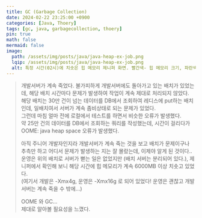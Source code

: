 ```yaml
---
title: GC (Garbage Collection)
date: 2024-02-22 23:25:00 +0900
categories: [Java, Thoery]
tags: [gc, java, garbagecollection, thoery]
pin: true
math: false
mermaid: false
image:
  path: /assets/img/posts/java/java-heap-ex-job.png
  lqip: /assets/img/posts/java/java-heap-ex-job.png
  alt: 특정 시간(02시)에 치솟은 힙 메모리 제니퍼 화면. 빨간색- 힙 메모리 크기, 파란색- 힙 메모리 사용량 
---
```


> 개발서버가 계속 죽었다. 불가피하게 개발서버에도 돌아가고 있는 배치가 있었는데, 해당 배치 시간마다 문제가 발생하여 작업이 계속 제대로 처리되지 않았다.   
> 해당 배치는 30만 건이 넘는 데이터를 DB에서 조회하여 레디스에 put하는 배치인데, 일배치여서 서버가 계속 좀비상태로 되는 문제가 있었다.   
> 그런데 마침 얼마 전에 로컬에서 테스트를 하면서 비슷한 오류가 발생했다.   
> 약 25만 건의 데이터를 DB에서 조회하는 쿼리를 작성했는데, 시간이 걸리다가 OOME: java heap space 오류가 발생했다.
> 
> 아직 주니어 개발자인지라 개발서버가 계속 죽는 것을 보고 배치가 문제이구나 추측만 하고 어디서 문제가 발생하는 지는 잘 몰랐는데, 이제야 알게 된 것이다..   
> 운영은 위의 배치로 서버가 뻗는 일은 없었지만 (배치 서버는 분리되어 있다.), 제니퍼에서 확인해 보니 해당 시간에 힙 메모리가 계속 6000MB 이상 치솟고 있었다.   
> (여기서 개발은 -Xmx4g, 운영은 -Xmx16g 로 되어 있었다! 운영은 괜찮고 개발 서버는 계속 죽을 수 밖에...)
>
> OOME 와 GC...   
> 제대로 알아볼 필요성을 느꼈다.

